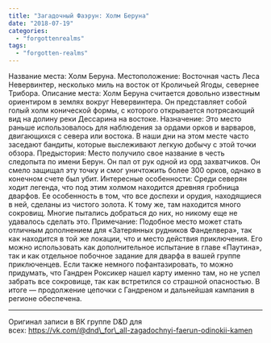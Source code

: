 ```yaml
---
title: "Загадочный Фаэрун: Холм Беруна"
date: "2018-07-19"
categories: 
  - "forgottenrealms"
tags: 
  - "forgotten-realms"
---
```


Название места: Холм Беруна. Местоположение: Восточная часть Леса Невервинтер, несколько миль на восток от Кроличьей Ягоды, севернее Трибора. Описание места: Холм Беруна считается довольно известным ориентиром в землях вокруг Невервинтера. Он представляет собой голый холм конической формы, с которого открывается потрясающий вид на долину реки Дессарина на востоке. Назначение: Это место раньше использовалось для наблюдения за ордами орков и варваров, двигающихся с севера или востока. В наши дни на этом месте часто заседают бандиты, которые выслеживают легкую добычу с этой точки обзора. Предыстория: Место получило свое название в честь следопыта по имени Берун. Он пал от рук одной из орд захватчиков. Он смело защищал эту точку и смог уничтожить более 300 орков, однако в конечном счете был убит. Интересные особенности: Среди северян ходит легенда, что под этим холмом находится древняя гробница дварфов. Ее особенность в том, что все доспехи и орудия, находящиеся в ней, сделаны из чистого золота. К тому же, там находится много сокровищ. Многие пытались добраться до них, но никому еще не удавалось сделать это. Примечание: Подобное место может стать отличным дополнением для «Затерянных рудников Фанделвера», так как находится в той же локации, что и место действия приключения. Его можно использовать как дополнительное испытание в главе «Паутина», так и как отдельное побочное задание для дварфа в вашей группе приключенцев. Если также немного пофантазировать, то можно придумать, что Гандрен Роксикер нашел карту именно там, но не успел забрать все сокровище, так как встретился со страшной опасностью. В итоге — продолжение цепочки с Гандреном и дальнейшая кампания в регионе обеспечена.

* * *

Оригинал записи в ВК группе D&D для всех: https://vk.com/@dnd\_for\_all-zagadochnyi-faerun-odinokii-kamen
